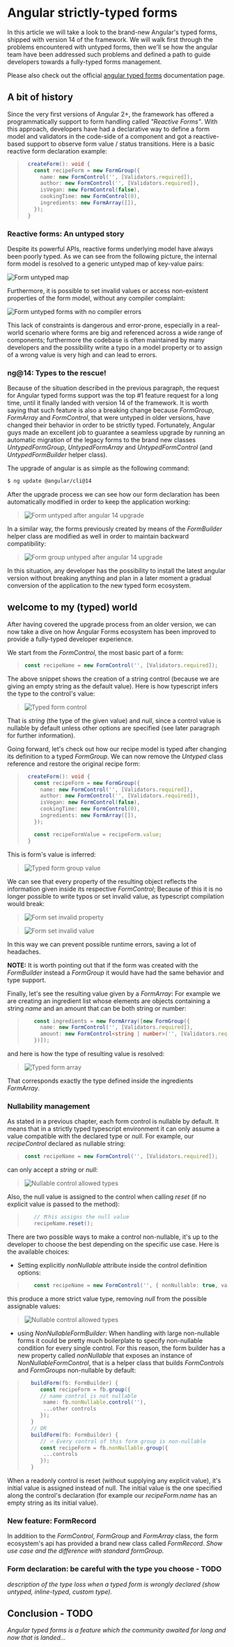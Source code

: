 # Angular strictly-typed forms

In this article we will take a look to the brand-new Angular's typed forms, shipped with version 14 of the framework. We will walk first through the problems encountered with untyped forms, then we'll se how the angular team have been addressed such problems and defined a path to guide developers towards a fully-typed forms management.

Please also check out the official [angular typed forms](https://angular.io/guide/typed-forms) documentation page.

## A bit of history

Since the very first versions of Angular 2+, the framework has offered a programmatically support to form handling called *"Reactive Forms"*. With this approach, developers have had a declarative way to define a form model and validators in the code-side of a component and got a reactive-based support to observe form value / status transitions. Here is a basic reactive form declaration example:

>```typescript
>  createForm(): void {
>    const recipeForm = new FormGroup({
>      name: new FormControl('', [Validators.required]),
>      author: new FormControl('', [Validators.required]),
>      isVegan: new FormControl(false),
>      cookingTime: new FormControl(0),
>      ingredients: new FormArray([]),
>    });
>  }
>```

### Reactive forms: An untyped story

Despite its powerful APIs, reactive forms underlying model have always been poorly typed. As we can see from the following picture, the internal form model is resolved to a generic untyped map of key-value pairs:

![Form untyped map](./images/02000-form-untyped-map.png)

Furthermore, it is possible to set invalid values or access non-existent properties of the form model, without any compiler complaint:

![Form untyped forms with no compiler errors](./images/03000-form-untyped-no-errors.png)

This lack of constraints is dangerous and error-prone, especially in a real-world scenario where forms are big and referenced across a wide range of components; furthermore the codebase is often maintained by many developers and the possibility write a typo in a model property or to assign of a wrong value is very high and can lead to errors.

### ng@14: Types to the rescue!

Because of the situation described in the previous paragraph, the request for Angular typed forms support was the top #1 feature request for a long time, until it finally landed with version 14 of the framework. It is worth saying that such feature is also a breaking change because _FormGroup_, _FormArray_ and _FormControl_, that were untyped in older versions, have changed their behavior in order to be strictly typed. Fortunately, Angular guys made an excellent job to guarantee a seamless upgrade by running an automatic migration of the legacy forms to the brand new classes _UntypedFormGroup_, _UntypedFormArray_ and _UntypedFormControl_ (and _UntypedFormBuilder_ helper class).

The upgrade of angular is as simple as the following command:
```sh
$ ng update @angular/cli@14
```

After the upgrade process we can see how our form declaration has been automatically modified in order to keep the application working:

>![Form untyped after angular 14 upgrade](./images/04000-form-untyped-after-ng-14-upgrade.png)

In a similar way, the forms previously created by means of the _FormBuilder_ helper class are modified as well in order to maintain backward compatibility:

>![Form group untyped after angular 14 upgrade](./images/04500-form-group-untyped-after-ng-14-upgrade.png)

In this situation, any developer has the possibility to install the latest angular version without breaking anything and plan in a later moment a gradual conversion of the application to the new typed form ecosystem.

## welcome to my (typed) world
After having covered the upgrade process from an older version, we can now take a dive on how Angular Forms ecosystem has been improved to provide a fully-typed developer experience.

We start from the _FormControl_, the most basic part of a form:

>```typescript
>const recipeName = new FormControl('', [Validators.required]);
>```
The above snippet shows the creation of a string control (because we are giving an empty string as the default value). Here is how typescript infers the type to the control's value: 

>![Typed form control](./images/05000-typed-form-control-value.png)

That is _string_ (the type of the given value) and _null_, since a control value is nullable by default unless other options are specified (see later paragraph for further information).

Going forward, let's check out how our recipe model is typed after changing its definition to a typed _FormGroup_. We can now remove the _Untyped_ class reference and restore the original recipe form:

>```typescript
>  createForm(): void {
>    const recipeForm = new FormGroup({
>      name: new FormControl('', [Validators.required]),
>      author: new FormControl('', [Validators.required]),
>      isVegan: new FormControl(false),
>      cookingTime: new FormControl(0),
>      ingredients: new FormArray([]),
>    });
>
>    const recipeFormValue = recipeForm.value;
>  }
>```

This is form's value is inferred:

>![Typed form group value](./images/06000-typed-form-group-value.png)

We can see that every property of the resulting object reflects the information given inside its respective _FormControl_; Because of this it is no longer possible to write typos or set invalid value, as typescript compilation would break: 

>![Form set invalid property](./images/07000-typed-form-set-invalid-value.png)

>![Form set invalid value](./images/08000-typed-form-set-invalid-property.png)

In this way we can prevent possible runtime errors, saving a lot of headaches.

**NOTE:** It is worth pointing out that if the form was created with the _FormBuilder_ instead a _FormGroup_ it would have had the same behavior and type support.

Finally, let's see the resulting value given by a _FormArray_: For example we are creating an ingredient list whose elements are objects containing a string _name_ and an amount that can be both string or number:

>```typescript
>    const ingredients = new FormArray([new FormGroup({
>      name: new FormControl('', [Validators.required]),
>      amount: new FormControl<string | number>('', [Validators.required]),
>    })]);
>```

and here is how the type of resulting value is resolved:

>![Typed form array](./images/09000-typed-form-array.png)

That corresponds exactly the type defined inside the ingredients _FormArray_.

### Nullability management

As stated in a previous chapter, each form control is nullable by default. It means that in a strictly typed typescript environment it can only assume a value compatible with the declared type or _null_. For example, our _recipeControl_ declared as nullable string:

>```typescript
>const recipeName = new FormControl('', [Validators.required]);
>```

can only accept a _string_ or _null_:

>![Nullable control allowed types](./images/10000-nullable-control-allowed-values.png)

Also, the null value is assigned to the control when calling _reset_ (if no explicit value is passed to the method):

>```typescript
>    // ❗this assigns the null value
>    recipeName.reset();
>```

There are two possible ways to make a control non-nullable, it's up to the developer to choose the best depending on the specific use case. Here is the available choices:

- Setting explicitly _nonNullable_ attribute inside the control definition options:
>```typescript
>    const recipeName = new FormControl('', { nonNullable: true, validators: [Validators.required] });
>```
this produce a more strict value type, removing _null_ from the possible assignable values:
>![Nullable control allowed types](./images/11000-non-nullable-control-allowed-values.png)


- using _NonNullableFormBuilder_:
When handling with large non-nullable forms it could be pretty much boilerplate to specify non-nullable condition for every single control. For this reason, the form builder has a new property called _nonNullable_ that exposes an instance of _NonNullableFormControl_, that is a helper class that builds _FormControls_ and _FormGroups_ non-nullable by default:
>```typescript
>   buildForm(fb: FormBuilder) {
>      const recipeForm = fb.group({
>      // name control is not nullable
>       name: fb.nonNullable.control(''),
>       ...other controls
>      });
>   }
>   // OR
>   buildForm(fb: FormBuilder) {
>      // 🔥 Every control of this form group is non-nullable  
>      const recipeForm = fb.nonNullable.group({
>       ...controls
>      });
>   }
>```


When a readonly control is reset (without supplying any explicit value), it's initial value is assigned instead of null. The initial value is the one specified along the control's declaration (for example our _recipeForm.name_ has an empty string as its initial value).

### New feature: FormRecord
In addition to the _FormControl_, _FormGroup_ and _FormArray_ class, the form ecosystem's api has provided a brand new class called _FormRecord_.
_Show use case and the difference with standard formGroup._

### Form declaration: be careful with the type you choose - TODO
_description of the type loss when a typed form is wrongly declared (show untyped, inline-typed, custom type)._


## Conclusion - TODO
_Angular typed forms is a feature which the community awaited for long and now that is landed..._